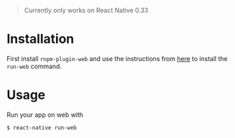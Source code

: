 > Currently only works on React Native 0.33

# Installation

First install `rnpm-plugin-web` and use the instructions from [here](https://github.com/mroswald/react-native-compat/tree/master/local-cli/rnpm/web) to install the `run-web` command.

# Usage

Run your app on web with

```bash
$ react-native run-web
```

